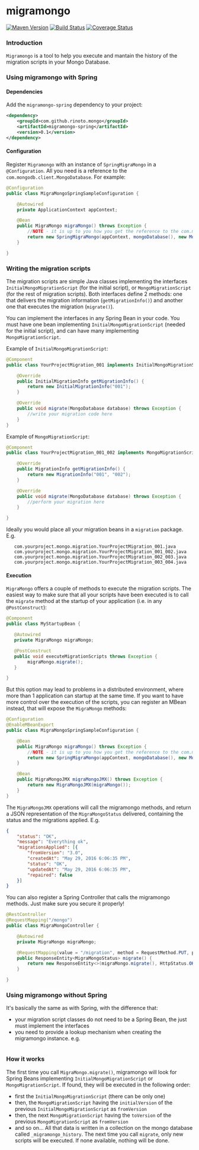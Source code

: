# migramongo

[![Maven Version](https://maven-badges.herokuapp.com/maven-central/com.github.rinoto.mongo/migramongo-core/badge.svg)](http://search.maven.org/#search|ga|1|a%3A%22migramongo-core%22)
[![Build Status](https://travis-ci.org/rinoto/migramongo.svg?branch=master)](https://travis-ci.org/rinoto/migramongo) 
[![Coverage Status](https://coveralls.io/repos/github/rinoto/migramongo/badge.svg?branch=master)](https://coveralls.io/github/rinoto/migramongo?branch=master)

### Introduction

`Migramongo` is a tool to help you execute and mantain the history of the migration scripts in your Mongo Database.


### Using migramongo with Spring

#### Dependencies

Add the `migramongo-spring` dependency to your project:

```xml
<dependency>
    <groupId>com.github.rinoto.mongo</groupId>
    <artifactId>migramongo-spring</artifactId>
    <version>0.1</version>
</dependency>
```
#### Configuration

Register `Migramongo` with an instance of `SpringMigraMongo` in a `@Configuration`. All you need is a reference to the `com.mongodb.client.MongoDatabase`. For example:

```java
@Configuration
public class MigraMongoSpringSampleConfiguration {

    @Autowired
    private ApplicationContext appContext;

    @Bean
    public MigraMongo migraMongo() throws Exception {
        //NOTE - it is up to you how you get the reference to the com.mongodb.client.MongoDatabase
        return new SpringMigraMongo(appContext, mongoDatabase(), new MongoMigrationHistoryService(mongoDatabase()));
    }

}
```

### Writing the migration scripts
The migration scripts are simple Java classes implementing the interfaces `InitialMongoMigrationScript` (for the initial script), or `MongoMigrationScript` (for the rest of migration scripts). Both interfaces define 2 methods: one that delivers the migration information (`getMigrationInfo()`) and another one that executes the migration (`migrate()`).

You can implement the interfaces in any Spring Bean in your code. You must have one bean implementing  `InitialMongoMigrationScript` (needed for the initial script), and can have many implementing   `MongoMigrationScript`.

Example of `InitialMongoMigrationScript`:

```java
@Component
public class YourProjectMigration_001 implements InitialMongoMigrationScript {

    @Override
    public InitialMigrationInfo getMigrationInfo() {
        return new InitialMigrationInfo("001");
    }

    @Override
    public void migrate(MongoDatabase database) throws Exception {
        //write your migration code here
    }
}
```
Example of `MongoMigrationScript`:

```java
@Component
public class YourProjectMigration_001_002 implements MongoMigrationScript {

    @Override
    public MigrationInfo getMigrationInfo() {
        return new MigrationInfo("001", "002");
    }

    @Override
    public void migrate(MongoDatabase database) throws Exception {
        //perform your migration here
    }

}
```



Ideally you would place all your migration beans in a `migration` package. E.g.

```
   com.yourproject.mongo.migration.YourProjectMigration_001.java
   com.yourproject.mongo.migration.YourProjectMigration_001_002.java
   com.yourproject.mongo.migration.YourProjectMigration_002_003.java
   com.yourproject.mongo.migration.YourProjectMigration_003_004.java   
```
 

#### Execution

`MigraMongo` offers a couple of methods to execute the migration scripts. 
The easiest way to make sure that all your scripts have been executed is to call the `migrate` method at the startup of your application (i.e. in any `@PostConstruct`):

```java
@Component
public class MyStartupBean {

   @Autowired
   private MigraMongo migraMongo;

   @PostConstruct
   public void executeMigrationScripts throws Exception {
        migraMongo.migrate();
   }

}
```

But this option may lead to problems in a distributed environment, where more than 1 application can startup at the same time.
If you want to have more control over the execution of the scripts, you can register an MBean instead, that will expose the `MigraMongo` methods:


```java
@Configuration
@EnableMBeanExport
public class MigraMongoSpringSampleConfiguration {

    @Bean
    public MigraMongo migraMongo() throws Exception {
        //NOTE - it is up to you how you get the reference to the com.mongodb.client.MongoDatabase
        return new SpringMigraMongo(appContext, mongoDatabase(), new MongoMigrationHistoryService(mongoDatabase()));
    }

    @Bean
    public MigraMongoJMX migraMongoJMX() throws Exception {
        return new MigraMongoJMX(migraMongo());
    }
}
```

The `MigraMongoJMX` operations will call the migramongo methods, and return a JSON representation of the `MigraMongoStatus` delivered, containing the status and the migrations applied. E.g.

```json
{
    "status": "OK",
    "message": "Everything ok",
    "migrationsApplied": [{
        "fromVersion": "3.0",
        "createdAt": "May 29, 2016 6:06:35 PM",
        "status": "OK",
        "updatedAt": "May 29, 2016 6:06:35 PM",
        "repaired": false
    }]
}
```


You can also register a Spring Controller that calls the migramongo methods. Just make sure you secure it properly!

```java
@RestController
@RequestMapping("/mongo")
public class MigraMongoController {

    @Autowired
    private MigraMongo migraMongo;

    @RequestMapping(value = "/migration", method = RequestMethod.PUT, produces = {"application/json"})
    public ResponseEntity<MigraMongoStatus> migrate() {
        return new ResponseEntity<>(migraMongo.migrate(), HttpStatus.OK);
    }

}

```

### Using migramongo without Spring
It's basically the same as with Spring, with the difference that:
* your migration script classes do not need to be a Spring Bean, the just must implement the interfaces
* you need to provide a lookup mechanism when creating the migramongo instance. e.g.

```java

```


### How it works
The first time you call `MigraMongo.migrate()`, migramongo will look for Spring Beans implementing `InitialMongoMigrationScript`  or `MongoMigrationScript`. If found, they will be executed in the following order: 
* first the `InitialMongoMigrationScript`  (there can be only one)
* then, the  `MongoMigrationScript` having the `initialVersion` of the previous `InitialMongoMigrationScript` as `fromVersion`
* then, the next `MongoMigrationScript` having the `toVersion` of the previous `MongoMigrationScript` as `fromVersion`
* and so on...
All that data is written in a collection on the mongo database called `_migramongo_history`. The next time you call `migrate`, only new scripts will be executed. If none available, nothing will be done.

